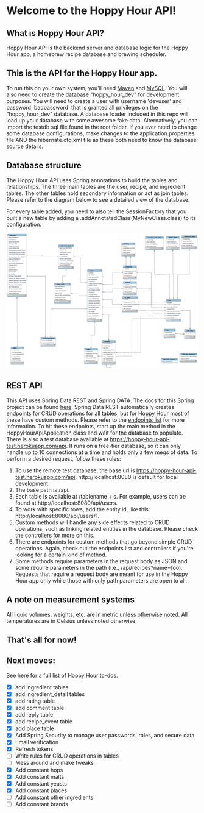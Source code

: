 # Welcome to the Hoppy Hour API!

## What is Hoppy Hour API?

Hoppy Hour API is the backend server and database logic for the Hoppy Hour app, a homebrew recipe database and brewing scheduler.

## This is the API for the Hoppy Hour app.

To run this on your own system, you'll need [Maven](https://maven.apache.org/) and [MySQL](https://www.mysql.com/downloads/). You will also need to create the database "hoppy_hour_dev" for development purposes. You will need to create a user with username 'devuser' and password 'badpassword' that is granted all privileges on the "hoppy_hour_dev" database. A database loader included in this repo will load up your database with some awesome fake data. Alternatively, you can import the testdb sql file found in the root folder. If you ever need to change some database configurations, make changes to the application.properties file AND the hibernate.cfg.xml file as these both need to know the database source details.

## Database structure
The Hoppy Hour API uses Spring annotations to build the tables and relationships. The three main tables are the user, recipe, and ingredient tables. The other tables hold secondary information or act as join tables. Please refer to the diagram below to see a detailed view of the database.

For every table added, you need to also tell the SessionFactory that you built a new table by adding a .addAnnotatedClass(MyNewClass.class) to its configuration.

![eer diagram of the database](https://github.com/tkopdx/Hoppy-Hour-API/blob/main/er_diagram_4-19-22.png?raw=true)

## REST API

This API uses Spring Data REST and Spring DATA. The docs for this Spring project can be found [here](https://spring.io/projects/spring-data-rest). Spring Data REST automatically creates endpoints for CRUD operations for all tables, but for Hoppy Hour most of these have custom methods. Please refer to the [endpoints list](https://docs.google.com/spreadsheets/d/1tg0WksdvEkDg5od55iVhsS6yFg1IsYVA-5UrEeND2Vw/edit?usp=sharing) for more information.  To hit these endpoints, start up the main method in the HoppyHourApiApplication class and wait for the database to populate. There is also a test database available at https://hoppy-hour-api-test.herokuapp.com/api. It runs on a free-tier database, so it can only handle up to 10 connections at a time and holds only a few megs of data. To perform a desired request, follow these rules:
    
1. To use the remote test database, the base url is https://hoppy-hour-api-test.herokuapp.com/api.  http://localhost:8080 is default for local development.
2. The base path is /api.
3. Each table is available at /tablename + s. For example, users can be found at http://localhost:8080/api/users.
4. To work with specific rows, add the entity id, like this: http://localhost:8080/api/users/1.
5. Custom methods will handle any side effects related to CRUD operations, such as linking related entities in the database. Please check the controllers for more on this.
6. There are endpoints for custom methods that go beyond simple CRUD operations. Again, check out the endpoints list and controllers if you're looking for a certain kind of method.
7. Some methods require parameters in the request body as JSON and some require parameters in the path (i.e., /api/recipes?name=foo). Requests that require a request body are meant for use in the Hoppy Hour app only while those with only path parameters are open to all.

## A note on measurement systems
All liquid volumes, weights, etc. are in metric unless otherwise noted. All temperatures are in Celsius unless noted otherwise.

## That's all for now!

## Next moves:

See [here](https://github.com/NoahSylwester/Hoppy-Hour/projects) for a full list of Hoppy Hour to-dos.

- [X] add ingredient tables
- [X] add ingredient_detail tables
- [X] add rating table
- [X] add comment table
- [X] add reply table
- [X] add recipe_event table
- [X] add place table
- [X] Add Spring Security to manage user passwords, roles, and secure data
- [X] Email verification
- [X] Refresh tokens
- [ ] Write rules for CRUD operations in tables
- [ ] Mess around and make tweaks
- [X] Add constant hops
- [X] Add constant malts
- [X] Add constant yeasts
- [X] Add constant places
- [ ] Add constant other ingredients
- [ ] Add constant brands